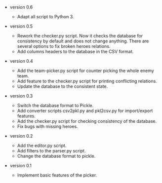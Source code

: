 * version 0.6
  - Adapt all script to Python 3.

* version 0.5
  - Rework the checker.py script. Now it checks the database for consistency by default and does not change anything. There are several options to fix broken heroes relations.
  - Add columns headers to the database in the CSV format.

* version 0.4
  - Add the team-picker.py script for counter picking the whole enemy team.
  - Add feature to the checker.py script for printing conflicting relations.
  - Update the database to the consistent state.

* version 0.3
  - Switch the database format to Pickle.
  - Add converter scripts csv2pkl.py and pkl2csv.py for import/export features.
  - Add the checker.py script for checking consistency of the database.
  - Fix bugs with missing heroes.

* version 0.2
  - Add the editor.py script.
  - Add filters to the parser.py script.
  - Change the database format to pickle.

* version 0.1
  - Implement basic features of the picker.
